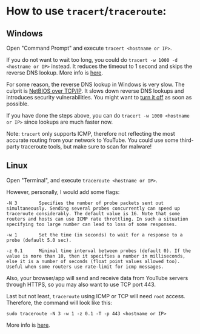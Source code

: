 # How to use `tracert`/`traceroute`:

## Windows

Open "Command Prompt" and execute `tracert <hostname or IP>`.

If you do not want to wait too long, you could do `tracert -w 1000 -d <hostname or IP>` instead. It reduces the timeout to 1 second and skips the reverse DNS lookup. More info is [here](https://www.lifewire.com/tracert-command-2618101).

For some reason, the reverse DNS lookup in Windows is very slow. The culprit is [NetBIOS over TCP/IP](https://en.wikipedia.org/wiki/NetBIOS_over_TCP/IP). It slows down reverse DNS lookups and introduces security vulnerabilities. You might want to [turn it off](https://woshub.com/how-to-disable-netbios-over-tcpip-and-llmnr-using-gpo/) as soon as possible.

If you have done the steps above, you can do `tracert -w 1000 <hostname or IP>` since lookups are much faster now.

Note: `tracert` only supports ICMP, therefore not reflecting the most accurate routing from your network to YouTube. You could use some third-party traceroute tools, but make sure to scan for malware!

## Linux

Open "Terminal", and execute `traceroute <hostname or IP>`.

However, personally, I would add some flags:

```
-N 3        Specifies the number of probe packets sent out simultaneously. Sending several probes concurrently can speed up traceroute considerably. The default value is 16. Note that some routers and hosts can use ICMP rate throttling. In such a situation specifying too large number can lead to loss of some responses.

-w 1        Set the time (in seconds) to wait for a response to a probe (default 5.0 sec).

-z 0.1      Minimal time interval between probes (default 0). If the value is more than 10, then it specifies a number in milliseconds, else it is a number of seconds (float point values allowed too). Useful when some routers use rate-limit for icmp messages.
```

Also, your browser/app will send and receive data from YouTube servers through HTTPS, so you may also want to use TCP port 443.

Last but not least, `traceroute` using ICMP or TCP will need `root` access. Therefore, the command will look like this:

```
sudo traceroute -N 3 -w 1 -z 0.1 -T -p 443 <hostname or IP>
```

More info is [here](https://linux.die.net/man/8/traceroute).
